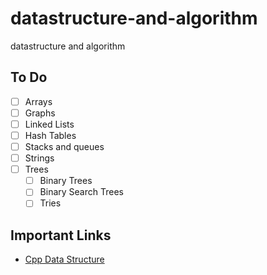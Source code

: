 # datastructure-and-algorithm
datastructure and algorithm

## To Do
- [ ] Arrays
- [ ] Graphs
- [ ] Linked Lists
- [ ] Hash Tables
- [ ] Stacks and queues
- [ ] Strings
- [ ] Trees
    - [ ] Binary Trees
    - [ ] Binary Search Trees
    - [ ] Tries

## Important Links

- [Cpp Data Structure](https://www.educative.io/blog/cpp-data-structures-interview-prep)